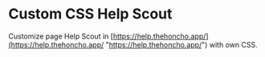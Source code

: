 # Custom CSS Help Scout

Customize page Help Scout in [https://help.thehoncho.app/](https://help.thehoncho.app/ "https://help.thehoncho.app/") with own CSS.
